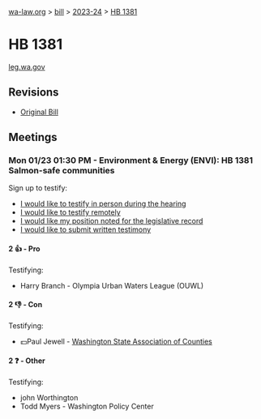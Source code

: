 [wa-law.org](/) > [bill](/bill/) > [2023-24](/bill/2023-24/) > [HB 1381](/bill/2023-24/hb/1381/)

# HB 1381
[leg.wa.gov](https://app.leg.wa.gov/billsummary?BillNumber=1381&Year=2023&Initiative=false)

## Revisions
* [Original Bill](1/)

## Meetings
### Mon 01/23 01:30 PM - Environment & Energy (ENVI): HB 1381 Salmon-safe communities
Sign up to testify:
* [I would like to testify in person during the hearing](https://app.leg.wa.gov/csi/Testifier/Add?chamber=House&mId=30479&aId=149522&caId=20654&tId=1)
* [I would like to testify remotely](https://app.leg.wa.gov/csi/Testifier/Add?chamber=House&mId=30479&aId=149522&caId=20654&tId=2)
* [I would like my position noted for the legislative record](https://app.leg.wa.gov/csi/Testifier/Add?chamber=House&mId=30479&aId=149522&caId=20654&tId=3)
* [I would like to submit written testimony](https://app.leg.wa.gov/csi/Testifier/Add?chamber=House&mId=30479&aId=149522&caId=20654&tId=4)

#### 2 👍 - Pro
Testifying:
* Harry Branch - Olympia Urban Waters League (OUWL)

#### 2 👎 - Con
Testifying:
* 💵Paul Jewell - [Washington State Association of Counties](/org/washington_state_association_of_counties/)

#### 2 ❓ - Other
Testifying:
* john Worthington
* Todd Myers - Washington Policy Center

